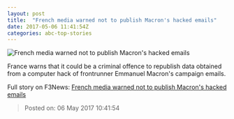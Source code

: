 ```yaml
---
layout: post
title:  "French media warned not to publish Macron's hacked emails"
date: 2017-05-06 11:41:54Z
categories: abc-top-stories
---
```


![French media warned not to publish Macron's hacked emails](http://www.abc.net.au/news/image/8453796-1x1-700x700.jpg)

France warns that it could be a criminal offence to republish data obtained from a computer hack of frontrunner Emmanuel Macron's campaign emails.


Full story on F3News: [French media warned not to publish Macron's hacked emails](http://www.f3nws.com/n/MTVuzG)

> Posted on: 06 May 2017 10:41:54
